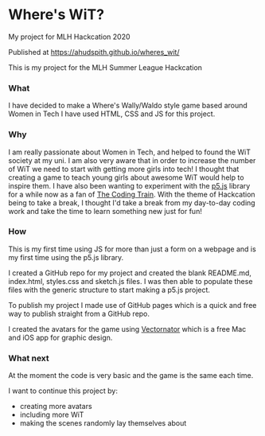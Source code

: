 # Where's WiT?

My project for MLH Hackcation 2020

Published at <https://ahudspith.github.io/wheres_wit/>

This is my project for the MLH Summer League Hackcation

### What

I have decided to make a Where's Wally/Waldo style game based around Women in Tech
I have used HTML, CSS and JS for this project.

### Why

I am really passionate about Women in Tech, and helped to found the WiT society at my uni.
I am also very aware that in order to increase the number of WiT we need to start with getting more girls into tech!
I thought that creating a game to teach young girls about awesome WiT would help to inspire them.
I have also been wanting to experiment with the [p5.js](https://p5js.org) library for a while now as a fan of [The Coding Train](https://thecodingtrain.com). With the theme of Hackcation being to take a break, I thought I'd take a break from my day-to-day coding work and take the time to learn something new just for fun!

### How

This is my first time using JS for more than just a form on a webpage and is my first time using the p5.js library.

I created a GitHub repo for my project and created the blank README.md, index.html, styles.css and sketch.js files. I was then able to populate these files with the generic structure to start making a p5.js project.

To publish my project I made use of GitHub pages which is a quick and free way to publish straight from a GitHub repo.

I created the avatars for the game using [Vectornator](https://www.vectornator.io) which is a free Mac and iOS app for graphic design.

### What next

At the moment the code is very basic and the game is the same each time.

I want to continue this project by:

-   creating more avatars
-   including more WiT
-   making the scenes randomly lay themselves about
